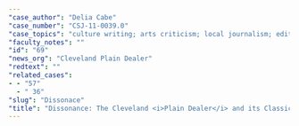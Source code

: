 ```yaml
---
"case_author": "Delia Cabe"
"case_number": "CSJ-11-0039.0"
"case_topics": "culture writing; arts criticism; local journalism; editorial management"
"faculty_notes": ""
"id": "69"
"news_org": "Cleveland Plain Dealer"
"redtext": ""
"related_cases":
- - "57"
  - " 36"
"slug": "Dissonace"
"title": "Dissonance: The Cleveland <i>Plain Dealer</i> and its Classical Music Critic"
---
```

